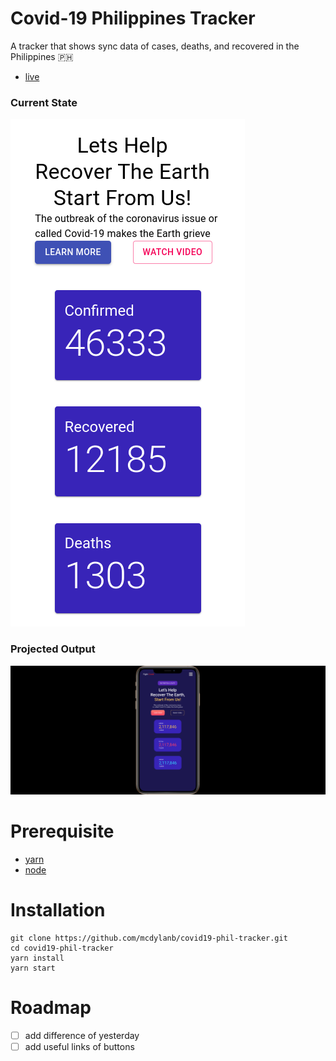 # Covid-19 Philippines Tracker

A tracker that shows sync data of cases, deaths, and recovered in the Philippines 🇵🇭

- [live](https://covid-19-phil.netlify.app/)

### Current State

![alt text](./assets/readme-files/reactapp.png "Current state of work")

### Projected Output

![alt text](./assets/readme-files/goal.png "Projected Output")

# Prerequisite

- [yarn](https://yarnpkg.com/getting-started)
- [node](https://nodejs.org/en/)

# Installation

```shell
git clone https://github.com/mcdylanb/covid19-phil-tracker.git
cd covid19-phil-tracker
yarn install
yarn start
```

# Roadmap

- [ ] add difference of yesterday
- [ ] add useful links of buttons

